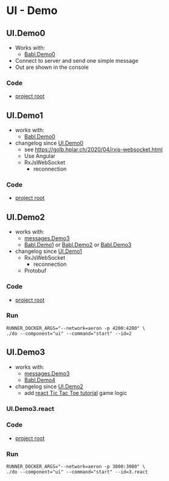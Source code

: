 # UI - Demo

## UI.Demo0
- Works with:
    - [Babl.Demo0](../babl/README.md#babldemo0)
- Connect to server and send one simple message
- Out are shown in the console
### Code
- [project root](./demo0)

## UI.Demo1
- works with:
  - [Babl.Demo0](../babl/README.md#babldemo0)
- changelog since [UI.Demo0](#uidemo0)
  - see https://golb.hplar.ch/2020/04/rxjs-websocket.html
  - Use Angular
  - RxJsWebSocket
      - reconnection
### Code
- [project root](./demo1)

## UI.Demo2
- works with:
  - [messages.Demo3](../messages/README.md#messagesdemo2)
  - [Babl.Demo1](../babl/README.md#babldemo1) or [Babl.Demo2](../babl/README.md#babldemo2) or [Babl.Demo3](../babl/README.md#babldemo3)
- changelog since [UI.Demo1](#uidemo1)
  - RxJsWebSocket
      - reconnection
  - Protobuf
### Code
- [project root](./demo2)
### Run
```shell
RUNNER_DOCKER_ARGS="--network=aeron -p 4200:4200" \
./do --component="ui" --command="start" --id=2
```

## UI.Demo3
- works with:
  - [messages.Demo3](../messages/README.md#messagesdemo3)
  - [Babl.Demo4](../babl/README.md#babldemo4)
- changelog since [UI.Demo2](#uidemo2)
  - add [react Tic Tac Toe tutorial](https://reactjs.org/tutorial/tutorial.html) game logic
### UI.Demo3.react
### Code
- [project root](./demo3.react)
### Run
```shell
RUNNER_DOCKER_ARGS="--network=aeron -p 3000:3000" \
./do --component="ui" --command="start" --id=3.react
```
